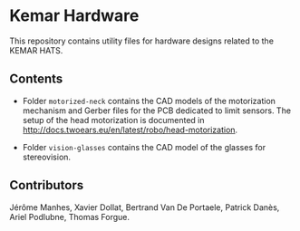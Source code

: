 # Kemar Hardware

This repository contains utility files for hardware designs related to
the KEMAR HATS.

## Contents

* Folder `motorized-neck` contains the CAD models of the motorization
  mechanism and Gerber files for the PCB dedicated to limit
  sensors. The setup of the head motorization is documented in
  http://docs.twoears.eu/en/latest/robo/head-motorization.

* Folder `vision-glasses` contains the CAD model of the glasses for
  stereovision.

## Contributors

Jérôme Manhes, Xavier Dollat, Bertrand Van De Portaele, Patrick Danès,
Ariel Podlubne, Thomas Forgue.
